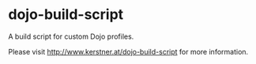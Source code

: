 dojo-build-script
=================

A build script for custom Dojo profiles.

Please visit http://www.kerstner.at/dojo-build-script for more information.
